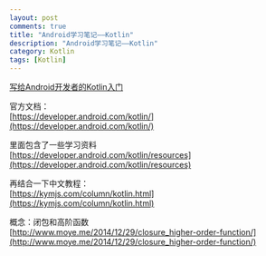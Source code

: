 ```yaml
---
layout: post
comments: true
title: "Android学习笔记——Kotlin"
description: "Android学习笔记——Kotlin"
category: Kotlin
tags: [Kotlin]
---
```


[写给Android开发者的Kotlin入门](https://www.jianshu.com/p/bb53cba6c8f4)

官方文档：    
[https://developer.android.com/kotlin/](https://developer.android.com/kotlin/)

里面包含了一些学习资料    
[https://developer.android.com/kotlin/resources](https://developer.android.com/kotlin/resources)

再结合一下中文教程：    
[https://kymjs.com/column/kotlin.html](https://kymjs.com/column/kotlin.html)


概念：闭包和高阶函数    
[http://www.moye.me/2014/12/29/closure_higher-order-function/](http://www.moye.me/2014/12/29/closure_higher-order-function/)
